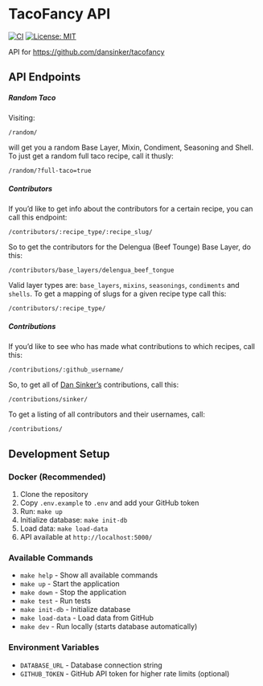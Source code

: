 # TacoFancy API

[![CI](https://github.com/evz/tacofancy-api/workflows/CI/badge.svg)](https://github.com/evz/tacofancy-api/actions)
[![License: MIT](https://img.shields.io/badge/License-MIT-yellow.svg)](https://opensource.org/licenses/MIT)

API for https://github.com/dansinker/tacofancy

## API Endpoints

##### Random Taco

Visiting:

``/random/``

will get you a random Base Layer, Mixin, Condiment, Seasoning and  Shell. To
just get a random full taco recipe, call it thusly:

``/random/?full-taco=true``

##### Contributors

If you’d like to get info about the contributors for a certain recipe,
you can call this endpoint:

``/contributors/:recipe_type/:recipe_slug/``

So to get the contributors for the Delengua (Beef Tounge) Base Layer, do this:

``/contributors/base_layers/delengua_beef_tongue``

Valid layer types are: ``base_layers``, ``mixins``, ``seasonings``, ``condiments``
and ``shells``. To get a mapping of slugs for a given recipe type call this:

``/contributors/:recipe_type/``

##### Contributions

If you’d like to see who has made what contributions to which recipes, call this:

``/contributions/:github_username/``

So, to get all of [Dan Sinker’s](http://github.com/sinker) contributions, call this:

``/contributions/sinker/``

To get a listing of all contributors and their usernames, call:

``/contributions/``

## Development Setup

### Docker (Recommended)

1. Clone the repository
2. Copy `.env.example` to `.env` and add your GitHub token
3. Run: `make up`
4. Initialize database: `make init-db`
5. Load data: `make load-data`
6. API available at `http://localhost:5000/`

### Available Commands

- `make help` - Show all available commands
- `make up` - Start the application
- `make down` - Stop the application
- `make test` - Run tests
- `make init-db` - Initialize database
- `make load-data` - Load data from GitHub
- `make dev` - Run locally (starts database automatically)

### Environment Variables

- `DATABASE_URL` - Database connection string
- `GITHUB_TOKEN` - GitHub API token for higher rate limits (optional)
